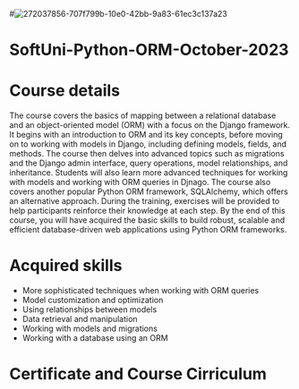 #![272037856-707f799b-10e0-42bb-9a83-61ec3c137a23](https://github.com/slambeca/SoftUni-Python-ORM-October-2023/assets/95913250/5a5cbd67-88bf-4f96-8b3b-a2c3314745c6)

# SoftUni-Python-ORM-October-2023

# Course details

The course covers the basics of mapping between a relational database and an object-oriented model (ORM) with a focus on the Django framework. It begins with an introduction to ORM and its key concepts, before moving on to working with models in Django, including defining models, fields, and methods. The course then delves into advanced topics such as migrations and the Django admin interface, query operations, model relationships, and inheritance. Students will also learn more advanced techniques for working with models and working with ORM queries in Djnago. The course also covers another popular Python ORM framework, SQLAlchemy, which offers an alternative approach. During the training, exercises will be provided to help participants reinforce their knowledge at each step. By the end of this course, you will have acquired the basic skills to build robust, scalable and efficient database-driven web applications using Python ORM frameworks.

# Acquired skills

* More sophisticated techniques when working with ORM queries
* Model customization and optimization
* Using relationships between models
* Data retrieval and manipulation
* Working with models and migrations
* Working with a database using an ORM

# Certificate and Course Cirriculum

